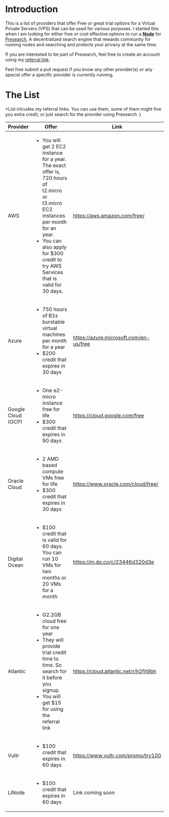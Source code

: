 # Introduction
This is a list of providers that offer Free or great trial options for a Virtual Private Servers (VPS) that can be used for various purposes. I started this when I am looking for either free or cost effective options to run a [**Node**](https://nodes.presearch.org/) for [Presearch](https://presearch.org), A decentralized search engine that rewards community for running nodes and searching and protects your privacy at the same time.

If you are interested to be part of Presearch, feel free to create an account using my [referral link](https://presearch.org/signup?rid=2073260).

Feel free submit a pull request if you know any other provider(s) or any special offer a specific provider is currently running.

# The List

*List inlcudes my referral links. You can use them, some of them might five you extra credit, or just search for the provider using Presearch :)

| Provider | Offer | Link|
| --- | --- | --- |
| AWS | <ul><li>You will get 2 EC2 instance for a year. The exact offer is, 720 hours of t2.micro or t3.micro EC2 instances per month for an year.</li><li>You can also apply for $300 credit to try AWS Services that is valid for 30 days. </li></ul> | https://aws.amazon.com/free/ |
| Azure | <ul><li>750 hours of B1s burstable virtual machines per month for a year</li><li>$200 credit that expires in 30 days</li></ul> | https://azure.microsoft.com/en-us/free |
| Google Cloud (GCP) | <ul><li>One e2-micro instance free for life</li><li>$300 credit that expires in 90 days</li></ul>| https://cloud.google.com/free |
| Oracle Cloud | <ul><li>2 AMD based compute VMs free for life</li><li>$300 credit that expires in 30 days</li></ul>| https://www.oracle.com/cloud/free/ |
| Digital Ocean | <ul><li>$100 credit that is valid for 60 days. You can run 10 VMs for two months or 20 VMs for a month</li></ul>| https://m.do.co/c/23446d320d3e |
| Atlantic | <ul><li>G2.2GB cloud free for one year</li><li>They will provide trial credit time to time. So search for it before you signup.</li><li>You will get $15 for using the referral link</li></ul>| https://cloud.atlantic.net/r/h2fjt9bh |
| Vultr | <ul><li>$100 credit that expires in 60 days</li><ul> | https://www.vultr.com/promo/try100 |
| LiNode| <ul><li>$100 credit that expires in 60 days</li></ul> | Link coming soon |


